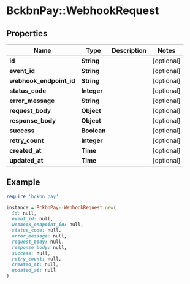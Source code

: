 # BckbnPay::WebhookRequest

## Properties

| Name | Type | Description | Notes |
| ---- | ---- | ----------- | ----- |
| **id** | **String** |  | [optional] |
| **event_id** | **String** |  | [optional] |
| **webhook_endpoint_id** | **String** |  | [optional] |
| **status_code** | **Integer** |  | [optional] |
| **error_message** | **String** |  | [optional] |
| **request_body** | **Object** |  | [optional] |
| **response_body** | **Object** |  | [optional] |
| **success** | **Boolean** |  | [optional] |
| **retry_count** | **Integer** |  | [optional] |
| **created_at** | **Time** |  | [optional] |
| **updated_at** | **Time** |  | [optional] |

## Example

```ruby
require 'bckbn_pay'

instance = BckbnPay::WebhookRequest.new(
  id: null,
  event_id: null,
  webhook_endpoint_id: null,
  status_code: null,
  error_message: null,
  request_body: null,
  response_body: null,
  success: null,
  retry_count: null,
  created_at: null,
  updated_at: null
)
```

